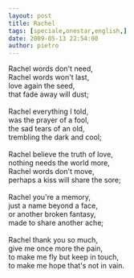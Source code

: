 ```yaml
---
layout: post
title: Rachel
tags: [speciale,onestar,english,]
date: 2009-05-13 22:54:00
author: pietro
---
```

Rachel words don't need,<br/>Rachel words won't last,<br/>love again the seed,<br/>that fade away will dust;<br/><br/>Rachel everything I told,<br/>was the prayer of a fool,<br/>the sad tears of an old,<br/>trembling the dark and cool;<br/><br/>Rachel believe the truth of love,<br/>nothing needs the world more,<br/>Rachel words don't move,<br/>perhaps a kiss will share the sore;<br/><br/>Rachel you're a memory,<br/>just a name beyond a face,<br/>or another broken fantasy,<br/>made to share another ache;<br/><br/>Rachel thank you so much,<br/>give me once more the pain,<br/>to make me fly but keep in touch,<br/>to make me hope that's not in vain.

